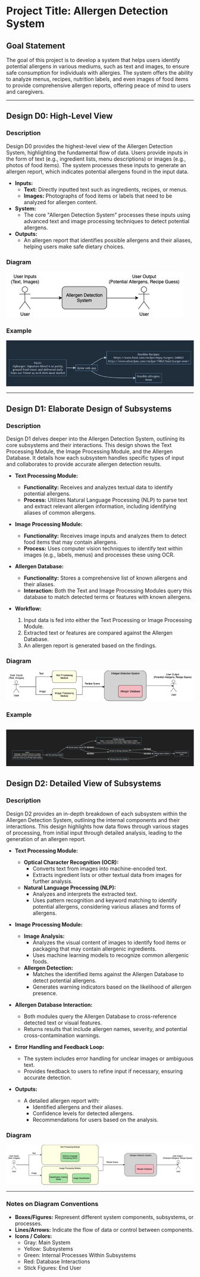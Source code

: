 # Project Title: Allergen Detection System

## Goal Statement
The goal of this project is to develop a system that helps users identify potential allergens in various mediums, such as text and images, to ensure safe consumption for individuals with allergies. The system offers the ability to analyze menus, recipes, nutrition labels, and even images of food items to provide comprehensive allergen reports, offering peace of mind to users and caregivers.

---

## Design D0: High-Level View

### Description
Design D0 provides the highest-level view of the Allergen Detection System, highlighting the fundamental flow of data. Users provide inputs in the form of text (e.g., ingredient lists, menu descriptions) or images (e.g., photos of food items). The system processes these inputs to generate an allergen report, which indicates potential allergens found in the input data.

- **Inputs:** 
  - **Text:** Directly inputted text such as ingredients, recipes, or menus.
  - **Images:** Photographs of food items or labels that need to be analyzed for allergen content.
- **System:** 
  - The core "Allergen Detection System" processes these inputs using advanced text and image processing techniques to detect potential allergens.
- **Outputs:** 
  - An allergen report that identifies possible allergens and their aliases, helping users make safe dietary choices.

### Diagram
![Design D0 Diagram](images/D0_diagram.png)

### Example
![Design D0 Example](images/example_1.png)

---

## Design D1: Elaborate Design of Subsystems

### Description
Design D1 delves deeper into the Allergen Detection System, outlining its core subsystems and their interactions. This design shows the Text Processing Module, the Image Processing Module, and the Allergen Database. It details how each subsystem handles specific types of input and collaborates to provide accurate allergen detection results.

- **Text Processing Module:**
  - **Functionality:** Receives and analyzes textual data to identify potential allergens.
  - **Process:** Utilizes Natural Language Processing (NLP) to parse text and extract relevant allergen information, including identifying aliases of common allergens.
- **Image Processing Module:**
  - **Functionality:** Receives image inputs and analyzes them to detect food items that may contain allergens.
  - **Process:** Uses computer vision techniques to identify text within images (e.g., labels, menus) and processes these using OCR.
- **Allergen Database:**
  - **Functionality:** Stores a comprehensive list of known allergens and their aliases.
  - **Interaction:** Both the Text and Image Processing Modules query this database to match detected terms or features with known allergens.

- **Workflow:** 
  1. Input data is fed into either the Text Processing or Image Processing Module.
  2. Extracted text or features are compared against the Allergen Database.
  3. An allergen report is generated based on the findings.

### Diagram
![Design D1 Diagram](images/D1_diagram.png)

### Example
![Design D1 Example](images/example_2.png)
---

## Design D2: Detailed View of Subsystems

### Description
Design D2 provides an in-depth breakdown of each subsystem within the Allergen Detection System, outlining the internal components and their interactions. This design highlights how data flows through various stages of processing, from initial input through detailed analysis, leading to the generation of an allergen report.

- **Text Processing Module:**
  - **Optical Character Recognition (OCR):** 
    - Converts text from images into machine-encoded text.
    - Extracts ingredient lists or other textual data from images for further analysis.
  - **Natural Language Processing (NLP):**
    - Analyzes and interprets the extracted text.
    - Uses pattern recognition and keyword matching to identify potential allergens, considering various aliases and forms of allergens.
  
- **Image Processing Module:**
  - **Image Analysis:**
    - Analyzes the visual content of images to identify food items or packaging that may contain allergenic ingredients.
    - Uses machine learning models to recognize common allergenic foods.
  - **Allergen Detection:**
    - Matches the identified items against the Allergen Database to detect potential allergens.
    - Generates warning indicators based on the likelihood of allergen presence.
  
- **Allergen Database Interaction:**
  - Both modules query the Allergen Database to cross-reference detected text or visual features.
  - Returns results that include allergen names, severity, and potential cross-contamination warnings.

- **Error Handling and Feedback Loop:**
  - The system includes error handling for unclear images or ambiguous text.
  - Provides feedback to users to refine input if necessary, ensuring accurate detection.

- **Outputs:** 
  - A detailed allergen report with:
    - Identified allergens and their aliases.
    - Confidence levels for detected allergens.
    - Recommendations for users based on the analysis.

### Diagram
![Design D2 Diagram](images/D2_diagram.png)

---

### Notes on Diagram Conventions
- **Boxes/Figures:** Represent different system components, subsystems, or processes.
- **Lines/Arrows:** Indicate the flow of data or control between components.
- **Icons / Colors:** 
  - Gray: Main System
  - Yellow: Subsystems
  - Green: Internal Processes Within Subsystems
  - Red: Database Interactions
  - Stick Figures: End User
